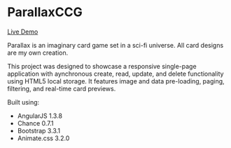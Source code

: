 ParallaxCCG
================

[Live Demo](www.joelhays.com/demos/parallax)

Parallax is an imaginary card game set in a sci-fi universe. All card designs are my own creation.

This project was designed to showcase a responsive single-page application with aynchronous create, read, update, and delete functionality using HTML5 local storage. It features image and data pre-loading, paging, filtering, and real-time card previews.

Built using:

- AngularJS 1.3.8
- Chance 0.7.1
- Bootstrap 3.3.1
- Animate.css 3.2.0
